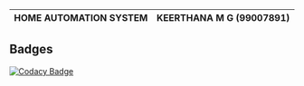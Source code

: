| HOME AUTOMATION SYSTEM | KEERTHANA M G (99007891) |
|------------------------|--------------------------|
                        


## Badges 

[![Codacy Badge](https://app.codacy.com/project/badge/Grade/6b8935c01f114ac89d0cceb7685cc03a)](https://www.codacy.com/gh/KeerthuMG/M2-EmbSys/dashboard?utm_source=github.com&amp;utm_medium=referral&amp;utm_content=KeerthuMG/M2-EmbSys&amp;utm_campaign=Badge_Grade)
